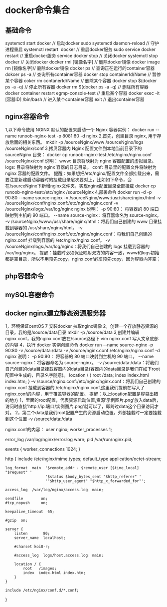 # docker命令集合

## 基础命令
systemctl start docker // 启动docker
sudo systemctl daemon-reload // 守护进程重启
systemctl restart  docker // 重启docker服务
sudo service docker restart // 重启docker服务
service docker stop // 关闭docker
systemctl stop docker // 关闭docker
docker rmi [镜像名字] // 删除docker镜像
docker image rm [镜像名字]// 删除docker镜像
docker ps // 查询正在运行的container容器
dokcer ps -a // 查询所有container容器
docker stop containerId/Name // 暂停某个容器
coker rm contanerId/Name // 删除某个容器
docker stop $(docker ps -a -q) // 停止所有容器 
docker rm $(docker ps -a -q) // 删除所有容器
docker container restart egmp-console-test // 重启某个容器
docker exec -it [容器ID] /bin/bash // 进入某个container容器
exit // 退出container容器

## nginx容器命令
1,以下命令使用 NGINX 默认的配置来启动一个 Nginx 容器实例：
docker run --name runoob-nginx-test -p 8081:80 -d nginx
2,首先，创建目录 nginx, 用于存放后面的相关东西。
mkdir -p /sourceNginx/www /sourceNginx/logs /sourceNginx/conf
3,拷贝容器内 Nginx 配置文件到本地当前目录下的 sourceNginx 目录：
docker cp runoob-nginx-test:/etc/nginx/nginx.conf /sourceNginx/conf
说明：
 www: 目录将映射为 nginx 容器配置的虚拟目录。
 logs: 目录将映射为 nginx 容器的日志目录。
 conf: 目录里的配置文件将映射为 nginx 容器的配置文件。
提醒：如果想把/etc/nginx/配置文件全部挂载出来，需要注意新建启动容器时的挂载目录层次要对上，比如如下命令，会在/sourceNginx下新增nginx文件夹，实现nginx配置目录全部挂载
docker cp runoob-nginx-test:/etc/nginx /sourceNginx
4,部署命令
docker run -d -p 90:80 --name source-nginx -v /sourceNginx/www:/usr/share/nginx/html -v /sourceNginx/conf/nginx.conf:/etc/nginx/nginx.conf -v /sourceNginx/logs:/var/log/nginx nginx
说明：
-p 90:80： 将容器的 80 端口映射到主机的 90 端口。
--name source-nginx：将容器命名为 source-nginx。
-v /sourceNginx/www:/usr/share/nginx/html：将我们自己创建的 www 目录挂载到容器的 /usr/share/nginx/html。
-v /sourceNginx/conf/nginx.conf:/etc/nginx/nginx.conf：将我们自己创建的 nginx.conf 挂载到容器的 /etc/nginx/nginx.conf。
-v /sourceNginx/logs:/var/log/nginx：将我们自己创建的 logs 挂载到容器的 /var/log/nginx。
提醒：挂载时必须保证映射双方的内容一致，www和logs初始都是空目录，所以不用预先copy，nginx.conf必须预先copy，因为容器内非空；
## php容器命令

## mySQL容器命令

## docker nginx建立静态资源服务器
1，环境保证centOS 7 安装docker 拉取nginx镜像
2，创建一个存放静态资源的目录，我的是/source/data目录
mkdir -p /source/data
3,创建并编辑nginx.conf，我的nginx.conf放在/source路径下
vim nginx.conf
写入文章底部的内容
4，执行 docker 实例创建命令
docker run --name source-nginx -p 90:80 -v /source/data:/data -v /source/nginx.conf:/etc/nginx/nginx.conf -d nginx
说明：
-p 90:80： 将容器的 80 端口映射到主机的 90 端口。
--name source-nginx：将容器命名为 source-nginx。
-v /source/data:/data：将我们自己创建的data目录挂载容器内的data目录(容器内的data目录是我们在如下root配置中生成的，目录名字随意)。
    location / {
        root   /data;
        index  index.html index.htm;
    }
-v /source/nginx.conf:/etc/nginx/nginx.conf：将我们自己创建的 nginx.conf 挂载到容器的 /etc/nginx/nginx.conf,这里我们提前在写入了nginx.conf的内容，用于覆盖容器的配置。
提醒：以上location配置是容易出错的地方
1，里面的root配置，代表资源启动位置,资源'示例图片.png'放入data后，访问时直接'http://ip:端口/实例图片.png'就可以了，即跨过data这个目录访问才对。
2，第二个data是我们root配置产生的资源启动位置，外部挂载时一定要挂载到这个位置
-v /source/data:/data

nginx.conf的内容：
user  nginx;
worker_processes  1;

error_log  /var/log/nginx/error.log warn;
pid        /var/run/nginx.pid;


events {
    worker_connections  1024;
}


http {
    include       /etc/nginx/mime.types;
    default_type  application/octet-stream;

    log_format  main  '$remote_addr - $remote_user [$time_local] "$request" '
                      '$status $body_bytes_sent "$http_referer" '
                      '"$http_user_agent" "$http_x_forwarded_for"';

    access_log  /var/log/nginx/access.log  main;

    sendfile        on;
    #tcp_nopush     on;

    keepalive_timeout  65;

    #gzip  on;

    server {
        listen       80;
        server_name  localhost;

        #charset koi8-r;

        #access_log  logs/host.access.log  main;

        location / {
            root   /images;
            index  index.html index.htm;
        }
    }

    include /etc/nginx/conf.d/*.conf;
}

